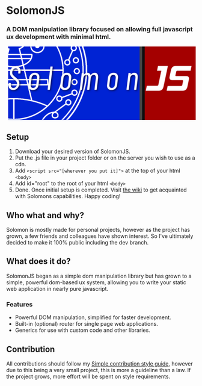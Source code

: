 # SolomonJS
### A DOM manipulation library focused on allowing full javascript ux development with minimal html.
<img src="logo/solomon.png">

## Setup
1. Download your desired version of SolomonJS.
2. Put the .js file in your project folder or on the server you wish to use as a cdn.
3. Add `<script src="[wherever you put it]">` at the top of your html `<body>`
4. Add id="root" to the root of your html `<body>`
5. Done.
Once initial setup is completed. Visit [the wiki](https://github.com/DavidMcKissick/SolomonJS/wiki)
to get acquainted with Solomons capabilities. Happy coding!  
  
## Who what and why?
Solomon is mostly made for personal projects, however as the project has grown, a few friends and colleagues have shown
interest. So I've ultimately decided to make it 100% public including the dev branch. 

## What does it do?
SolomonJS began as a simple dom manipulation library but has grown to a simple, powerful dom-based ux system, allowing you to write your static web application in nearly pure javascript.

### Features
* Powerful DOM manipulation, simplified for faster development.
* Built-in (optional) router for single page web applications.
* Generics for use with custom code and other libraries.

## Contribution
All contributions should follow my [Simple contribution style guide](https://github.com/DavidMcKissick/Simple-commit-style-guide),
however due to this being a very small project, this is more a guideline than a law. If the project grows, more effort will
be spent on style requirements.
